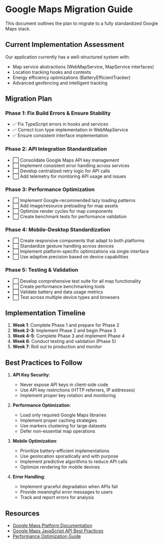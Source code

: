 
# Google Maps Migration Guide

This document outlines the plan to migrate to a fully standardized Google Maps stack.

## Current Implementation Assessment

Our application currently has a well-structured system with:

- Map service abstractions (WebMapService, MapService interfaces)
- Location tracking hooks and contexts
- Energy efficiency optimizations (BatteryEfficientTracker)
- Advanced geofencing and intelligent tracking

## Migration Plan

### Phase 1: Fix Build Errors & Ensure Stability

- ✅ Fix TypeScript errors in hooks and services
- ✅ Correct Icon type implementation in WebMapService
- ✅ Ensure consistent interface implementation

### Phase 2: API Integration Standardization

- ⬜️ Consolidate Google Maps API key management
- ⬜️ Implement consistent error handling across services
- ⬜️ Develop centralized retry logic for API calls
- ⬜️ Add telemetry for monitoring API usage and issues

### Phase 3: Performance Optimization

- ⬜️ Implement Google-recommended lazy loading patterns
- ⬜️ Add image/resource preloading for map assets
- ⬜️ Optimize render cycles for map components
- ⬜️ Create benchmark tests for performance validation

### Phase 4: Mobile-Desktop Standardization

- ⬜️ Create responsive components that adapt to both platforms
- ⬜️ Standardize gesture handling across devices
- ⬜️ Implement platform-specific optimizations via single interface
- ⬜️ Use adaptive precision based on device capabilities

### Phase 5: Testing & Validation

- ⬜️ Develop comprehensive test suite for all map functionality
- ⬜️ Create performance benchmarking tools
- ⬜️ Validate battery and data usage metrics
- ⬜️ Test across multiple device types and browsers

## Implementation Timeline

1. **Week 1**: Complete Phase 1 and prepare for Phase 2
2. **Week 2-3**: Implement Phase 2 and begin Phase 3
3. **Week 4-5**: Complete Phase 3 and implement Phase 4
4. **Week 6**: Conduct testing and validation (Phase 5)
5. **Week 7**: Roll out to production and monitor

## Best Practices to Follow

1. **API Key Security**:
   - Never expose API keys in client-side code
   - Use API key restrictions (HTTP referrers, IP addresses)
   - Implement proper key rotation and monitoring

2. **Performance Optimization**:
   - Load only required Google Maps libraries
   - Implement proper caching strategies
   - Use markers clustering for large datasets
   - Defer non-essential map operations

3. **Mobile Optimization**:
   - Prioritize battery-efficient implementations
   - Use geolocation sporadically and with purpose
   - Implement predictive algorithms to reduce API calls
   - Optimize rendering for mobile devices

4. **Error Handling**:
   - Implement graceful degradation when APIs fail
   - Provide meaningful error messages to users
   - Track and report errors for analysis

## Resources

- [Google Maps Platform Documentation](https://developers.google.com/maps/documentation)
- [Google Maps JavaScript API Best Practices](https://developers.google.com/maps/documentation/javascript/best-practices)
- [Performance Optimization Guide](https://developers.google.com/maps/documentation/javascript/perf-monitor)
